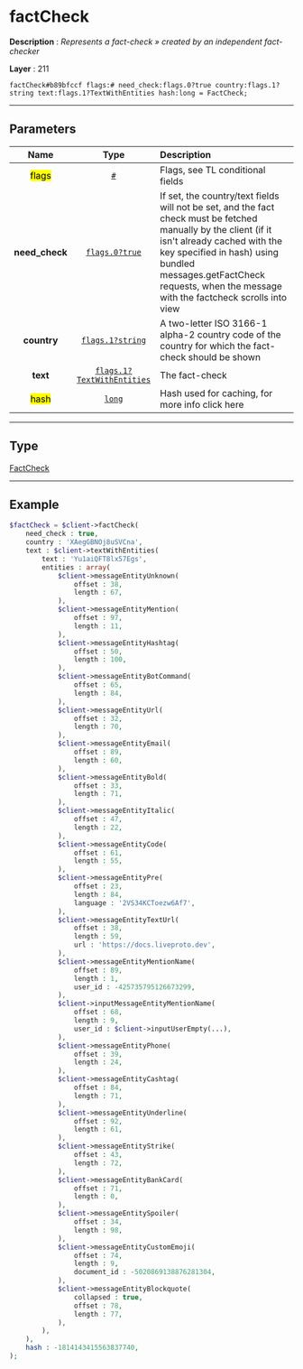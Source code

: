 # factCheck

**Description** : *Represents a fact-check » created by an independent fact-checker*

**Layer** : 211

```tl
factCheck#b89bfccf flags:# need_check:flags.0?true country:flags.1?string text:flags.1?TextWithEntities hash:long = FactCheck;
```

---

## Parameters

| Name | Type | Description |
| :---: | :---: | :--- |
| <mark>flags</mark> | [`#`](type/#) | Flags, see TL conditional fields |
| **need_check** | [`flags.0?true`](type/true) | If set, the country/text fields will not be set, and the fact check must be fetched manually by the client (if it isn't already cached with the key specified in hash) using bundled messages.getFactCheck requests, when the message with the factcheck scrolls into view |
| **country** | [`flags.1?string`](type/string) | A two-letter ISO 3166-1 alpha-2 country code of the country for which the fact-check should be shown |
| **text** | [`flags.1?TextWithEntities`](type/TextWithEntities) | The fact-check |
| <mark>hash</mark> | [`long`](type/long) | Hash used for caching, for more info click here |

---

## Type

[FactCheck](type/FactCheck)

---

## Example

```php
$factCheck = $client->factCheck(
	need_check : true,
	country : 'XAegGBNOj8uSVCna',
	text : $client->textWithEntities(
		text : 'Yu1aiQFT8lx57Egs',
		entities : array(
			$client->messageEntityUnknown(
				offset : 38,
				length : 67,
			),
			$client->messageEntityMention(
				offset : 97,
				length : 11,
			),
			$client->messageEntityHashtag(
				offset : 50,
				length : 100,
			),
			$client->messageEntityBotCommand(
				offset : 65,
				length : 84,
			),
			$client->messageEntityUrl(
				offset : 32,
				length : 70,
			),
			$client->messageEntityEmail(
				offset : 89,
				length : 60,
			),
			$client->messageEntityBold(
				offset : 33,
				length : 71,
			),
			$client->messageEntityItalic(
				offset : 47,
				length : 22,
			),
			$client->messageEntityCode(
				offset : 61,
				length : 55,
			),
			$client->messageEntityPre(
				offset : 23,
				length : 84,
				language : '2VS34KCToezw6Af7',
			),
			$client->messageEntityTextUrl(
				offset : 38,
				length : 59,
				url : 'https://docs.liveproto.dev',
			),
			$client->messageEntityMentionName(
				offset : 89,
				length : 1,
				user_id : -425735795126673299,
			),
			$client->inputMessageEntityMentionName(
				offset : 68,
				length : 9,
				user_id : $client->inputUserEmpty(...),
			),
			$client->messageEntityPhone(
				offset : 39,
				length : 24,
			),
			$client->messageEntityCashtag(
				offset : 84,
				length : 71,
			),
			$client->messageEntityUnderline(
				offset : 92,
				length : 61,
			),
			$client->messageEntityStrike(
				offset : 43,
				length : 72,
			),
			$client->messageEntityBankCard(
				offset : 71,
				length : 0,
			),
			$client->messageEntitySpoiler(
				offset : 34,
				length : 98,
			),
			$client->messageEntityCustomEmoji(
				offset : 74,
				length : 9,
				document_id : -5020869138876281304,
			),
			$client->messageEntityBlockquote(
				collapsed : true,
				offset : 78,
				length : 77,
			),
		),
	),
	hash : -1814143415563837740,
);
```